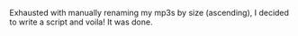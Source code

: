 Exhausted with manually renaming my mp3s by size (ascending), I decided to write a script and voila! It was done.
